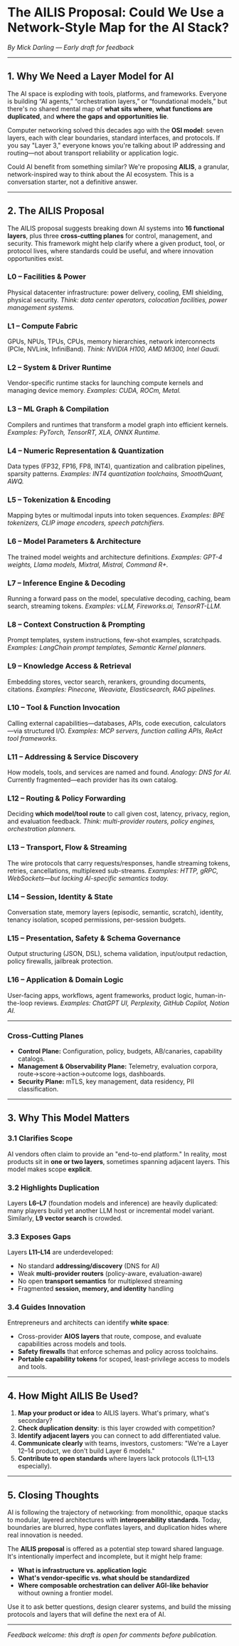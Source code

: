 
# The AILIS Proposal: Could We Use a Network-Style Map for the AI Stack?

_By Mick Darling — Early draft for feedback_

---

## 1. Why We Need a Layer Model for AI

The AI space is exploding with tools, platforms, and frameworks. Everyone is building “AI agents,” “orchestration
layers,” or “foundational models,” but there's no shared mental map of **what sits where**, **what functions are
duplicated**, and **where the gaps and opportunities lie**.

Computer networking solved this decades ago with the **OSI model**: seven layers, each with clear boundaries, standard
interfaces, and protocols. If you say "Layer 3," everyone knows you're talking about IP addressing and routing—not about
transport reliability or application logic.

Could AI benefit from something similar? We're proposing **AILIS**, a granular, network-inspired way to think about the
AI ecosystem. This is a conversation starter, not a definitive answer.

---

## 2. The AILIS Proposal

The AILIS proposal suggests breaking down AI systems into **16 functional layers**, plus three **cross-cutting planes**
for control, management, and security. This framework might help clarify where a given product, tool, or protocol lives,
where standards could be useful, and where innovation opportunities exist.

### **L0 – Facilities & Power**

Physical datacenter infrastructure: power delivery, cooling, EMI shielding, physical security. _Think: data center
operators, colocation facilities, power management systems._

### **L1 – Compute Fabric**

GPUs, NPUs, TPUs, CPUs, memory hierarchies, network interconnects (PCIe, NVLink, InfiniBand). _Think: NVIDIA H100, AMD
MI300, Intel Gaudi._

### **L2 – System & Driver Runtime**

Vendor-specific runtime stacks for launching compute kernels and managing device memory. _Examples: CUDA, ROCm, Metal._

### **L3 – ML Graph & Compilation**

Compilers and runtimes that transform a model graph into efficient kernels. _Examples: PyTorch, TensorRT, XLA, ONNX
Runtime._

### **L4 – Numeric Representation & Quantization**

Data types (FP32, FP16, FP8, INT4), quantization and calibration pipelines, sparsity patterns. _Examples: INT4
quantization toolchains, SmoothQuant, AWQ._

### **L5 – Tokenization & Encoding**

Mapping bytes or multimodal inputs into token sequences. _Examples: BPE tokenizers, CLIP image encoders, speech
patchifiers._

### **L6 – Model Parameters & Architecture**

The trained model weights and architecture definitions. _Examples: GPT-4 weights, Llama models, Mixtral, Mistral,
Command R+._

### **L7 – Inference Engine & Decoding**

Running a forward pass on the model, speculative decoding, caching, beam search, streaming tokens. _Examples: vLLM,
Fireworks.ai, TensorRT-LLM._

### **L8 – Context Construction & Prompting**

Prompt templates, system instructions, few-shot examples, scratchpads. _Examples: LangChain prompt templates, Semantic
Kernel planners._

### **L9 – Knowledge Access & Retrieval**

Embedding stores, vector search, rerankers, grounding documents, citations. _Examples: Pinecone, Weaviate,
Elasticsearch, RAG pipelines._

### **L10 – Tool & Function Invocation**

Calling external capabilities—databases, APIs, code execution, calculators—via structured I/O. _Examples: MCP servers,
function calling APIs, ReAct tool frameworks._

### **L11 – Addressing & Service Discovery**

How models, tools, and services are named and found. _Analogy: DNS for AI._ Currently fragmented—each provider has its
own catalog.

### **L12 – Routing & Policy Forwarding**

Deciding **which model/tool route** to call given cost, latency, privacy, region, and evaluation feedback. _Think:
multi-provider routers, policy engines, orchestration planners._

### **L13 – Transport, Flow & Streaming**

The wire protocols that carry requests/responses, handle streaming tokens, retries, cancellations, multiplexed
sub-streams. _Examples: HTTP, gRPC, WebSockets—but lacking AI-specific semantics today._

### **L14 – Session, Identity & State**

Conversation state, memory layers (episodic, semantic, scratch), identity, tenancy isolation, scoped permissions,
per-session budgets.

### **L15 – Presentation, Safety & Schema Governance**

Output structuring (JSON, DSL), schema validation, input/output redaction, policy firewalls, jailbreak protection.

### **L16 – Application & Domain Logic**

User-facing apps, workflows, agent frameworks, product logic, human-in-the-loop reviews. _Examples: ChatGPT UI,
Perplexity, GitHub Copilot, Notion AI._

---

### Cross-Cutting Planes

- **Control Plane:** Configuration, policy, budgets, AB/canaries, capability catalogs.
- **Management & Observability Plane:** Telemetry, evaluation corpora, route→score→action→outcome logs, dashboards.
- **Security Plane:** mTLS, key management, data residency, PII classification.


---

## 3. Why This Model Matters

### 3.1 Clarifies Scope

AI vendors often claim to provide an "end-to-end platform." In reality, most products sit in **one or two layers**,
sometimes spanning adjacent layers. This model makes scope **explicit**.

### 3.2 Highlights Duplication

Layers **L6–L7** (foundation models and inference) are heavily duplicated: many players build yet another LLM host or
incremental model variant. Similarly, **L9 vector search** is crowded.

### 3.3 Exposes Gaps

Layers **L11–L14** are underdeveloped:

- No standard **addressing/discovery** (DNS for AI)
- Weak **multi-provider routers** (policy-aware, evaluation-aware)
- No open **transport semantics** for multiplexed streaming
- Fragmented **session, memory, and identity** handling


### 3.4 Guides Innovation

Entrepreneurs and architects can identify **white space**:

- Cross-provider **AIOS layers** that route, compose, and evaluate capabilities across models and tools.
- **Safety firewalls** that enforce schemas and policy across toolchains.
- **Portable capability tokens** for scoped, least-privilege access to models and tools.


---

## 4. How Might AILIS Be Used?

1. **Map your product or idea** to AILIS layers. What's primary, what's secondary?  
2. **Check duplication density**: is this layer crowded with competition?  
3. **Identify adjacent layers** you can connect to add differentiated value.  
4. **Communicate clearly** with teams, investors, customers: "We're a Layer 12–14 product, we don't build Layer 6
   models."
5. **Contribute to open standards** where layers lack protocols (L11–L13 especially).


---

## 5. Closing Thoughts

AI is following the trajectory of networking: from monolithic, opaque stacks to modular, layered architectures with
**interoperability standards**. Today, boundaries are blurred, hype conflates layers, and duplication hides where real
innovation is needed.

The **AILIS proposal** is offered as a potential step toward shared language. It's intentionally imperfect and
incomplete, but it might help frame:

- **What is infrastructure vs. application logic**
- **What's vendor-specific vs. what should be standardized**
- **Where composable orchestration can deliver AGI-like behavior** without owning a frontier model.


Use it to ask better questions, design clearer systems, and build the missing protocols and layers that will define the
next era of AI.

---

_Feedback welcome: this draft is open for comments before publication._
